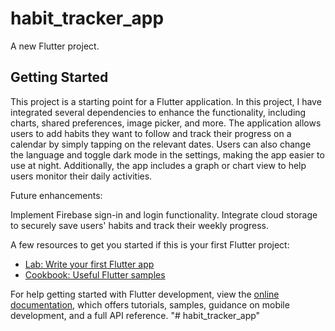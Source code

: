 # habit_tracker_app

A new Flutter project.

## Getting Started

This project is a starting point for a Flutter application. In this project, I have integrated several dependencies to enhance the functionality, including charts, shared preferences, image picker, and more. The application allows users to add habits they want to follow and track their progress on a calendar by simply tapping on the relevant dates. Users can also change the language and toggle dark mode in the settings, making the app easier to use at night. Additionally, the app includes a graph or chart view to help users monitor their daily activities.

Future enhancements:

Implement Firebase sign-in and login functionality.
Integrate cloud storage to securely save users' habits and track their weekly progress.

A few resources to get you started if this is your first Flutter project:

- [Lab: Write your first Flutter app](https://docs.flutter.dev/get-started/codelab)
- [Cookbook: Useful Flutter samples](https://docs.flutter.dev/cookbook)

For help getting started with Flutter development, view the
[online documentation](https://docs.flutter.dev/), which offers tutorials,
samples, guidance on mobile development, and a full API reference.
"# habit_tracker_app" 
